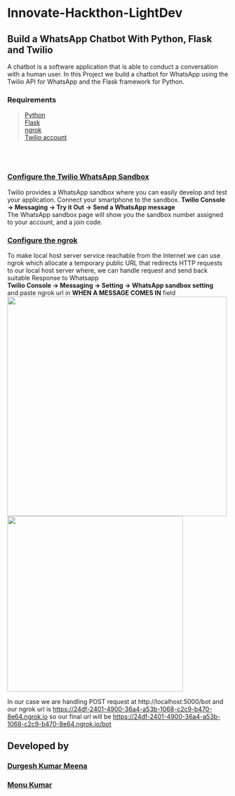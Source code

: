 # **Innovate-Hackthon-LightDev**

 ## Build a WhatsApp Chatbot With Python, Flask and Twilio
A chatbot is a software application that is able to conduct a conversation with a human user.
In this Project we build a chatbot for WhatsApp using the Twilio API for WhatsApp and the Flask framework for Python.

 ### Requirements
  >[Python](https://python.org/) <br>
  >[Flask](https://www.palletsprojects.com/p/flask/) <br>
  >[ngrok](https://ngrok.com/) <br>
  >[Twilio account](https://www.twilio.com/console/)

  <br><br>

  ### [Configure the Twilio WhatsApp Sandbox](https://console.twilio.com/us1/develop/sms/try-it-out/whatsapp-learn)
  
  Twilio provides a WhatsApp sandbox where you can easily develop and test your application.
  Connect your smartphone to the sandbox. 
  **Twilio Console -> Messaging -> Try it Out -> Send a WhatsApp message** <br>
  The WhatsApp sandbox page will show you the sandbox number assigned to your account, and a join code.

  ### [Configure the ngrok](https://console.twilio.com/us1/develop/sms/settings/whatsapp-sandbo)
  To make local host server service reachable from the Internet we can use ngrok which allocate a temporary public URL that redirects HTTP requests to our local host server         where,  we can handle request and send back suitable Response to Whatsapp <br>
  **Twilio Console -> Messaging -> Setting -> WhatsApp sandbox setting** <br>
  and paste ngrok url in **WHEN A MESSAGE COMES IN** field <br>
  <img src="https://user-images.githubusercontent.com/58581435/136695017-1bf41505-36f6-4d8b-ae26-896489e1e243.png" width="500px" /> 
  <img src="https://user-images.githubusercontent.com/58581435/136695143-9a82b28c-6faa-496f-931c-26f1befc038d.png" width="400px"/> <br>
  
  In our case we are handling POST request at http://localhost:5000/bot and our ngrok url is https://24df-2401-4900-36a4-a53b-1068-c2c9-b470-8e64.ngrok.io so our final url      will be https://24df-2401-4900-36a4-a53b-1068-c2c9-b470-8e64.ngrok.io/bot


  
  
  
  ## Developed by
  
  ### [Durgesh Kumar Meena](https://github.com/durgeshmeena/) <br>
  ### [Monu Kumar](https://github.com/MonuKumar1)
  
  
